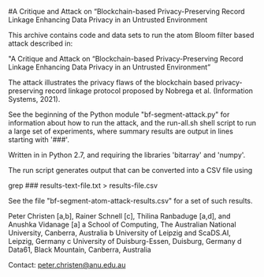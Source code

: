 #A Critique and Attack on “Blockchain-based Privacy-Preserving Record Linkage Enhancing Data
Privacy in an Untrusted Environment

This archive contains code and data sets to run the atom Bloom filter based attack described in:

"A Critique and Attack on “Blockchain-based Privacy-Preserving Record Linkage Enhancing Data
Privacy in an Untrusted Environment”

The attack illustrates the privacy flaws of the blockchain based privacy-preserving record linkage
protocol proposed by Nobrega et al. (Information Systems, 2021).

See the beginning of the Python module "bf-segment-attack.py" for information about how to run
the attack, and the run-all.sh shell script to run a large set of experiments, where summary
results are output in lines starting with '###'.

Written in in Python 2.7, and requiring the libraries 'bitarray' and 'numpy'.

The run script generates output that can be converted into a CSV file using

grep \#\#\# results-text-file.txt > results-file.csv

See the file  "bf-segment-atom-attack-results.csv" for a set of such results.

Peter Christen [a,b], Rainer Schnell [c], Thilina Ranbaduge [a,d], and Anushka Vidanage [a]
  a School of Computing, The Australian National University, Canberra, Australia
  b University of Leipzig and ScaDS.AI, Leipzig, Germany
  c University of Duisburg-Essen, Duisburg, Germany
  d Data61, Black Mountain, Canberra, Australia

Contact: peter.christen@anu.edu.au
